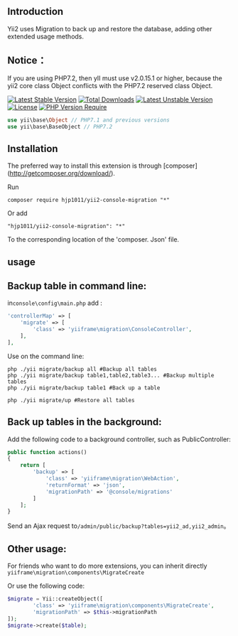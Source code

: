 ## Introduction
Yii2 uses Migration to back up and restore the database, adding other extended usage methods.

## Notice：
If you are using PHP7.2, then yII must use v2.0.15.1 or higher, because the yii2 core class Object conflicts with the PHP7.2 reserved class Object.

[![Latest Stable Version](http://poser.pugx.org/hjp1011/yii2-console-migration/v)](https://packagist.org/packages/hjp1011/yii2-console-migration) [![Total Downloads](http://poser.pugx.org/hjp1011/yii2-console-migration/downloads)](https://packagist.org/packages/hjp1011/yii2-console-migration) [![Latest Unstable Version](http://poser.pugx.org/hjp1011/yii2-console-migration/v/unstable)](https://packagist.org/packages/hjp1011/yii2-console-migration) [![License](http://poser.pugx.org/hjp1011/yii2-console-migration/license)](https://packagist.org/packages/hjp1011/yii2-console-migration) [![PHP Version Require](http://poser.pugx.org/hjp1011/yii2-console-migration/require/php)](https://packagist.org/packages/hjp1011/yii2-console-migration)

```php
use yii\base\Object // PHP7.1 and previous versions
use yii\base\BaseObject // PHP7.2
```

## Installation

The preferred way to install this extension is through [composer] (http://getcomposer.org/download/).

Run

```
composer require hjp1011/yii2-console-migration "*"
```

Or add

```
"hjp1011/yii2-console-migration": "*"
```

To the corresponding location of the 'composer. Json' file.

## usage
Backup table in command line:
-----

in```console\config\main.php``` add  :

```php
'controllerMap' => [
    'migrate' => [
        'class' => 'yiiframe\migration\ConsoleController',
    ],
],
```

Use on the command line:
```
php ./yii migrate/backup all #Backup all tables
php ./yii migrate/backup table1,table2,table3... #Backup multiple tables
php ./yii migrate/backup table1 #Back up a table

php ./yii migrate/up #Restore all tables
```

Back up tables in the background:
-----
Add the following code to a background controller, such as PublicController:
```php
public function actions()
{
    return [
        'backup' => [
            'class' => 'yiiframe\migration\WebAction',
            'returnFormat' => 'json',
            'migrationPath' => '@console/migrations'
        ]
    ];
}
```
Send an Ajax request to```/admin/public/backup?tables=yii2_ad,yii2_admin```。

Other usage:
-----

For friends who want to do more extensions, you can inherit directly
```yiiframe\migration\components\MigrateCreate```

Or use the following code:
```php
$migrate = Yii::createObject([
        'class' => 'yiiframe\migration\components\MigrateCreate',
        'migrationPath' => $this->migrationPath
]);
$migrate->create($table);
```
